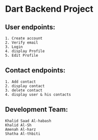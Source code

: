 # Dart Backend Project

## User endpoints:

```
1. Create account
2. Verify email
3. Login
4. display Profile
5. Edit Profile
```

## Contact endpoints:

```
1. Add contact
2. display contact
3. delete contact
4. display user & his contacts
```
## Development Team:

```
Khalid Saad Al-habash
Khalid Al-Sh
Amenah Al-harz
Shatha Al-thbiti
```
